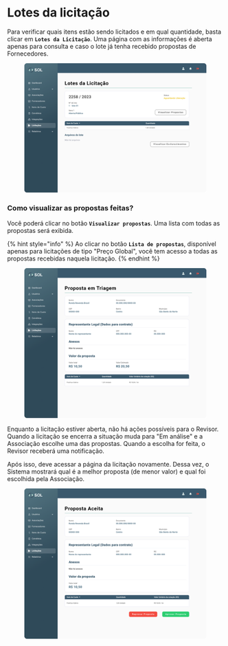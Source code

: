 # Lotes da licitação

Para verificar quais itens estão sendo licitados e em qual quantidade, basta clicar em **`Lotes da Licitação`**. Uma página com as informações é aberta apenas para consulta e caso o lote já tenha recebido propostas de Fornecedores.

<figure><img src="../../../../.gitbook/assets/Lotes da Licitação.png" alt=""><figcaption></figcaption></figure>

### Como visualizar as propostas feitas?

Você poderá clicar no botão **`Visualizar propostas`**. Uma lista com todas as propostas será exibida.

{% hint style="info" %}
Ao clicar no botão **`Lista de propostas`**, disponível apenas para licitações de tipo "Preço Global", você tem acesso a todas as propostas recebidas naquela licitação.
{% endhint %}

<figure><img src="../../../../.gitbook/assets/Visualizar Propostas.png" alt=""><figcaption></figcaption></figure>

Enquanto a licitação estiver aberta, não há ações possíveis para o Revisor. Quando a licitação se encerra a situação muda para "Em análise" e a Associação escolhe uma das propostas. Quando a escolha for feita, o Revisor receberá uma notificação.

Após isso, deve acessar a página da licitação novamente. Dessa vez, o Sistema mostrará qual é a melhor proposta (de menor valor) e qual foi escolhida pela Associação.

<figure><img src="../../../../.gitbook/assets/Visualizar Propostas (1).png" alt=""><figcaption></figcaption></figure>
